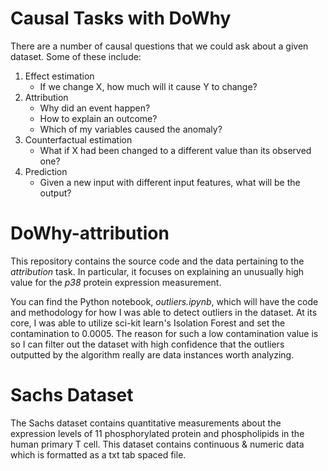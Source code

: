 # Causal Tasks with DoWhy

There are a number of causal questions that we could ask about a given dataset. Some of these include:

1. Effect estimation
   - If we change X, how much will it cause Y to change?
2. Attribution
   - Why did an event happen?
   - How to explain an outcome?
   - Which of my variables caused the anomaly?
3. Counterfactual estimation
   - What if X had been changed to a different value than its observed one?
4. Prediction
   - Given a new input with different input features, what will be the output?

# DoWhy-attribution

This repository contains the source code and the data pertaining to the *attribution* task. In particular, it focuses on explaining an unusually high value for the *p38* protein expression measurement. 

You can find the Python notebook, *outliers.ipynb*, which will have the code and methodology for how I was able to detect outliers in the dataset. At its core, I was able to utilize sci-kit learn's Isolation Forest and set the contamination to 0.0005. The reason for such a low contamination value is so I can filter out the dataset with high confidence that the outliers outputted by the algorithm really are data instances worth analyzing.

# Sachs Dataset
The Sachs dataset contains quantitative measurements about the expression levels of 11 phosphorylated protein and phospholipids in the human primary T cell. This dataset contains continuous & numeric data which is formatted as a txt tab spaced file.




